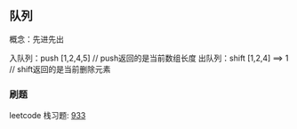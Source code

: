 ## 队列
概念：先进先出

入队列：push [1,2,4,5]    // push返回的是当前数组长度
出队列：shift [1,2,4] ==> 1 // shift返回的是当前删除元素

### 刷题
leetcode 栈习题:
[933](https://leetcode.cn/problems/number-of-recent-calls/)